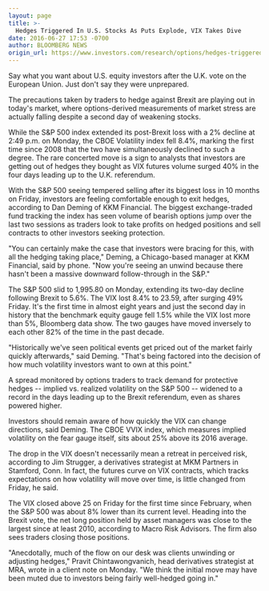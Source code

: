 ```yaml
---
layout: page
title: >-
  Hedges Triggered In U.S. Stocks As Puts Explode, VIX Takes Dive
date: 2016-06-27 17:53 -0700
author: BLOOMBERG NEWS
origin_url: https://www.investors.com/research/options/hedges-triggered-in-u-s-stocks-as-puts-explode-vix-takes-dive/
---
```






Say what you want about U.S. equity investors after the U.K. vote on the European Union. Just don't say they were unprepared.


The precautions taken by traders to hedge against Brexit are playing out in today's market, where options-derived measurements of market stress are actually falling despite a second day of weakening stocks.


While the S&P 500 index extended its post-Brexit loss with a 2% decline at 2:49 p.m. on Monday, the CBOE Volatility index fell 8.4%, marking the first time since 2008 that the two have simultaneously declined to such a degree. The rare concerted move is a sign to analysts that investors are getting out of hedges they bought as VIX futures volume surged 40% in the four days leading up to the U.K. referendum.


With the S&P 500 seeing tempered selling after its biggest loss in 10 months on Friday, investors are feeling comfortable enough to exit hedges, according to Dan Deming of KKM Financial. The biggest exchange-traded fund tracking the index has seen volume of bearish options jump over the last two sessions as traders look to take profits on hedged positions and sell contracts to other investors seeking protection.


"You can certainly make the case that investors were bracing for this, with all the hedging taking place," Deming, a Chicago-based manager at KKM Financial, said by phone. "Now you're seeing an unwind because there hasn't been a massive downward follow-through in the S&P."


The S&P 500 slid to 1,995.80 on Monday, extending its two-day decline following Brexit to 5.6%. The VIX lost 8.4% to 23.59, after surging 49% Friday. It's the first time in almost eight years and just the second day in history that the benchmark equity gauge fell 1.5% while the VIX lost more than 5%, Bloomberg data show. The two gauges have moved inversely to each other 82% of the time in the past decade.


"Historically we've seen political events get priced out of the market fairly quickly afterwards," said Deming. "That's being factored into the decision of how much volatility investors want to own at this point."


A spread monitored by options traders to track demand for protective hedges -- implied vs. realized volatility on the S&P 500 -- widened to a record in the days leading up to the Brexit referendum, even as shares powered higher.


Investors should remain aware of how quickly the VIX can change directions, said Deming. The CBOE VVIX index, which measures implied volatility on the fear gauge itself, sits about 25% above its 2016 average.


The drop in the VIX doesn't necessarily mean a retreat in perceived risk, according to Jim Strugger, a derivatives strategist at MKM Partners in Stamford, Conn. In fact, the futures curve on VIX contracts, which tracks expectations on how volatility will move over time, is little changed from Friday, he said.


The VIX closed above 25 on Friday for the first time since February, when the S&P 500 was about 8% lower than its current level. Heading into the Brexit vote, the net long position held by asset managers was close to the largest since at least 2010, according to Macro Risk Advisors. The firm also sees traders closing those positions.


"Anecdotally, much of the flow on our desk was clients unwinding or adjusting hedges," Pravit Chintawongvanich, head derivatives strategist at MRA, wrote in a client note on Monday. "We think the initial move may have been muted due to investors being fairly well-hedged going in."





